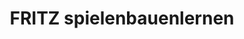 ---
title: "FRITZ spielenbauenlernen"
url: /bad-neuenahr-ahrweiler/fritz-spielenbauenlernen/
shop: Spielzeug
---